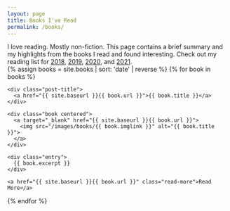 ```yaml
---
layout: page
title: Books I've Read
permalink: /books/
---
```


<section class="books">

<div class="summary">I love reading. Mostly non-fiction. This page contains a brief summary and my highlights from the books I read and found interesting. Check out my reading list for <a href="/books-I-read-in-2018">2018</a>, <a href="/books-I-read-in-2019">2019</a>, <a href="/books-I-read-in-2020">2020</a>, and <a href="https://public.3.basecamp.com/p/eyqQGbQ2ZqMEWRrmw6x19XGN">2021</a>.
</div>
{% assign books = site.books | sort: 'date' | reverse %}
{% for book in books %}
    

  <article class="post b">

    <div class="post-title">
      <a href="{{ site.baseurl }}{{ book.url }}">{{ book.title }}</a>
    </div>
    
    <div class="book centered">
      <a target="_blank" href="{{ site.baseurl }}{{ book.url }}">
        <img src="/images/books/{{ book.imglink }}" alt="{{ book.title }}">
      </a>
    </div> 
        
    <div class="entry">
      {{ book.excerpt }}
    </div>
    
    <a href="{{ site.baseurl }}{{ book.url }}" class="read-more">Read More</a>

  </article>

{% endfor %}

</section>
